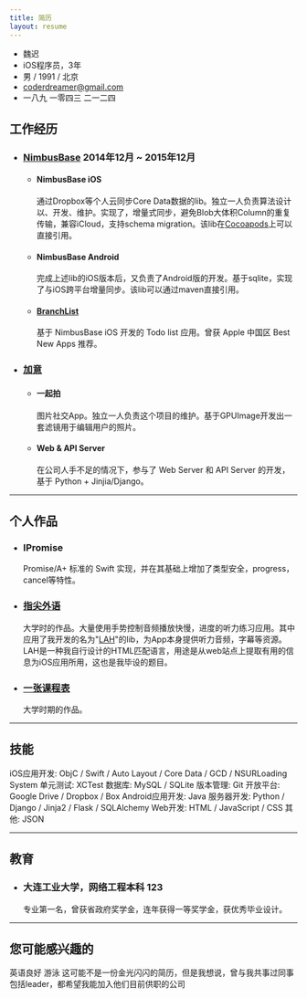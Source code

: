 ```yaml
---
title: 简历
layout: resume
---
```


+ 魏迟 
+ iOS程序员，3年
+ 男 / 1991 / 北京
+ coderdreamer@gmail.com
+ 一八九 一零四三 二一二四


## 工作经历

+ ### [NimbusBase](http://nimbusbase.com) <time>2014年12月 ~ 2015年12月</time>
  + #### NimbusBase iOS
    通过Dropbox等个人云同步Core Data数据的lib。独立一人负责算法设计以、开发、维护。实现了，增量式同步，避免Blob大体积Column的重复传输，兼容iCloud，支持schema migration。该lib在[Cocoapods](http://cocoapods.org/?q=Nimbusbase)上可以直接引用。
  + #### NimbusBase Android
    完成上述lib的iOS版本后，又负责了Android版的开发。基于sqlite，实现了与iOS跨平台增量同步。该lib可以通过maven直接引用。
  + #### [BranchList](https://itunes.apple.com/cn/app/branchlist/id885672869)
    基于 NimbusBase iOS 开发的 Todo list 应用。曾获 Apple 中国区 Best New Apps 推荐。

+ ### [加意](http://www.jiae.com)
  + #### 一起拍
    图片社交App。独立一人负责这个项目的维护。基于GPUImage开发出一套滤镜用于编辑用户的照片。
  + #### Web & API Server
    在公司人手不足的情况下，参与了 Web Server 和 API Server 的开发，基于 Python + Jinjia/Django。

---
 
## 个人作品

+ ### IPromise
  Promise/A+ 标准的 Swift 实现，并在其基础上增加了类型安全，progress，cancel等特性。
+ ### [指尖外语](https://github.com/coppercash/HoldLanguages)
  大学时的作品。大量使用手势控制音频播放快慢，进度的听力练习应用。其中应用了我开发的名为"[LAH](https://github.com/coppercash/Lazy_API_with_HTML)"的lib，为App本身提供听力音频，字幕等资源。LAH是一种我自行设计的HTML匹配语言，用途是从web站点上提取有用的信息为iOS应用所用，这也是我毕设的题目。
+ ### [一张课程表](https://github.com/coppercash/ClasSchedule)
  大学时期的作品。

---

## 技能

iOS应用开发: ObjC / Swift / Auto Layout / Core Data / GCD / NSURLoading System 
单元测试: XCTest
数据库: MySQL / SQLite
版本管理: Git
开放平台: Google Drive / Dropbox / Box
Android应用开发: Java
服务器开发: Python / Django / Jinja2 / Flask / SQLAlchemy
Web开发: HTML / JavaScript / CSS 
其他: JSON

---

## 教育

+ ### 大连工业大学，网络工程本科 <time>123</time>
  专业第一名，曾获省政府奖学金，连年获得一等奖学金，获优秀毕业设计。

---

## 您可能感兴趣的

英语良好
游泳
这可能不是一份金光闪闪的简历，但是我想说，曾与我共事过同事包括leader，都希望我能加入他们目前供职的公司
